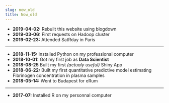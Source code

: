 ```yaml
---
slug: now_old
title: Now_old
---
```


  - **2019-04-02:** Rebuilt this website using blogdown
  - **2019-03-06:** First requests on Hadoop cluster
  - **2019-02-23:** Attended SatRday in Paris
  
  _______
  
  - **2018-11-15:** Installed Python on my professional computer
  - **2018-10-01:** Got my first job as **Data Scientist**
  - **2018-08-25** Built my first *(actualy useful)* Shiny App
  - **2018-06-22:** Built my first quantitative predictive model estimating Fibrinogen concentration in plasma samples
  - **2018-05-14:** Went to Budapest for eRum
  
  _______
  
  - **2017-07:** Installed R on my personnal computer
